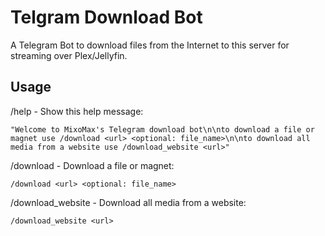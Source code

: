 # Telgram Download Bot
A Telegram Bot to download files from the Internet to this server for streaming over Plex/Jellyfin.

## Usage

/help - Show this help message:
```
"Welcome to MixoMax's Telegram download bot\n\nto download a file or magnet use /download <url> <optional: file_name>\n\nto download all media from a website use /download_website <url>"
```

/download - Download a file or magnet:
```
/download <url> <optional: file_name>
```

/download_website - Download all media from a website:
```
/download_website <url>
```

